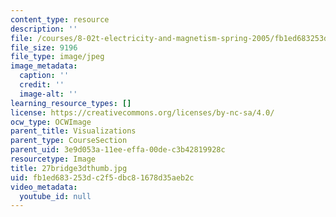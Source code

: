 ```yaml
---
content_type: resource
description: ''
file: /courses/8-02t-electricity-and-magnetism-spring-2005/fb1ed683253dc2f5dbc81678d35aeb2c_27bridge3dthumb.jpg
file_size: 9196
file_type: image/jpeg
image_metadata:
  caption: ''
  credit: ''
  image-alt: ''
learning_resource_types: []
license: https://creativecommons.org/licenses/by-nc-sa/4.0/
ocw_type: OCWImage
parent_title: Visualizations
parent_type: CourseSection
parent_uid: 3e9d053a-11ee-effa-00de-c3b42819928c
resourcetype: Image
title: 27bridge3dthumb.jpg
uid: fb1ed683-253d-c2f5-dbc8-1678d35aeb2c
video_metadata:
  youtube_id: null
---
```

